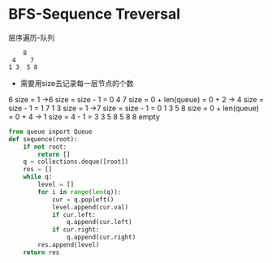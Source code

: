 # BFS-Sequence Treversal
层序遍历-队列

		8
	 4    7
	1 3  5 8

* 需要用size去记录每一层节点的个数

6	size = 1	->6		size = size - 1 = 0
4 7	size = 0 + len(queue) = 0 + 2	-> 4	size = size - 1 = 1
7 1 3	size = 1	->7		size = size - 1 = 0
1 3 5 8		size = 0 + len(queue) = 0 + 4	-> 1 size = 4 - 1 = 3
3 5 8
5 8
8
empty

```python
from queue inport Queue
def sequence(root):
	if not root:
		return []
	q = collections.deque([root])
	res = []
	while q:
		level = []
		for i in range(len(q)):
			cur = q.popleft()
			level.append(cur.val)
			if cur.left:
				q.append(cur.left)
			if cur.right:
				q.append(cur.right)
		res.append(level)
	return res
	
```




